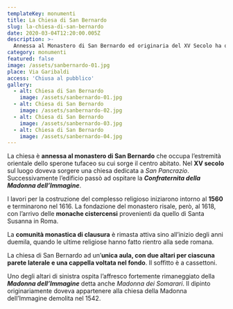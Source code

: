```yaml
---
templateKey: monumenti
title: La Chiesa di San Bernardo
slug: la-chiesa-di-san-bernardo
date: 2020-03-04T12:20:00.005Z
description: >-
  Annessa al Monastero di San Bernardo ed originaria del XV Secolo ha ospitato prima la Confraternita della Madonna dell'Immagine e dal 1618 le monache cistercensi di clausura.
category: monumenti
featured: false
image: /assets/sanbernardo-01.jpg
place: Via Garibaldi
access: 'Chiusa al pubblico'
gallery:
  - alt: Chiesa di San Bernardo
    image: /assets/sanbernardo-01.jpg
  - alt: Chiesa di San Bernardo
    image: /assets/sanbernardo-02.jpg
  - alt: Chiesa di San Bernardo
    image: /assets/sanbernardo-03.jpg
  - alt: Chiesa di San Bernardo
    image: /assets/sanbernardo-04.jpg
---
```

La chiesa è **annessa al monastero di San Bernardo** che occupa l’estremità orientale dello sperone tufaceo su cui sorge il centro abitato. Nel **XV secolo** sul luogo doveva sorgere una chiesa dedicata a _San Pancrazio_. Successivamente l’edificio passò ad ospitare la _**Confraternita della Madonna dell’Immagine**_.

I lavori per la costruzione del complesso religioso iniziarono intorno al **1560** e terminarono nel 1616. La fondazione del monastero risale, però, al 1618, con l’arrivo delle **monache cistercensi** provenienti da quello di Santa Susanna in Roma.

La **comunità monastica di clausura** è rimasta attiva sino all’inizio degli anni duemila, quando le ultime religiose hanno fatto rientro alla sede romana.

La chiesa di San Bernardo ad un’**unica aula, con due altari per ciascuna parete laterale e una cappella voltata nel fondo**. Il soffitto è a cassettoni.

Uno degli altari di sinistra ospita l’affresco fortemente rimaneggiato della _**Madonna dell’Immagine**_ detta anche _Madonna dei Somarari_. Il dipinto originariamente doveva appartenere alla chiesa della Madonna dell’Immagine demolita nel 1542.